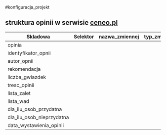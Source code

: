 #konfiguracja_projekt



## struktura opinii w serwisie [ceneo.pl]()
     
|Skladowa|Selektor|nazwa_zmiennej|typ_zmiennej|
|--------|--------|--------|-------|
|opinia||||
|identyfikator_opnii||||
|autor_opnii||||
|rekomendacja||||
|liczba_gwiazdek||||
|tresc_opinii||||
|lista_zalet||||
|lista_wad||||
|dla_ilu_osob_przydatna||||
|dla_ilu_osob_nieprzydatna||||
|data_wystawienia_opinii||||
